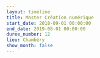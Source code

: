 ```yaml
---
layout: timeline
title: Master Création numérique
start_date: 2018-09-01 00:00:00
end_date: 2019-08-01 00:00:00
duree_number: 12
lieu: Chambéry
show_month: false
---
```

